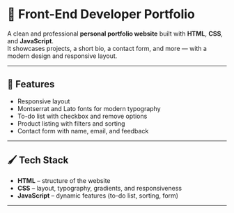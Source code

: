 # 💼 Front-End Developer Portfolio

A clean and professional **personal portfolio website** built with **HTML**, **CSS**, and **JavaScript**.  
It showcases projects, a short bio, a contact form, and more — with a modern design and responsive layout.

---


## 🎨 Features

- Responsive layout
- Montserrat and Lato fonts for modern typography
- To-do list with checkbox and remove options
- Product listing with filters and sorting
- Contact form with name, email, and feedback


---

## 🖌️ Tech Stack

- **HTML** – structure of the website
- **CSS** – layout, typography, gradients, and responsiveness
- **JavaScript** – dynamic features (to-do list, sorting, form)

---
